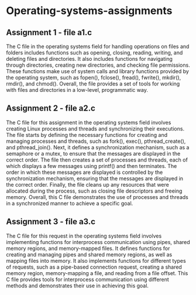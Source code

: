 # Operating-systems-assignments
## Assignment 1 - file a1.c
The C file in the operating systems field for handling operations on files and folders includes functions such as opening, closing, reading, writing, and deleting files and directories. It also includes functions for navigating through directories, creating new directories, and checking file permissions. These functions make use of system calls and library functions provided by the operating system, such as fopen(), fclose(), fread(), fwrite(), mkdir(), rmdir(), and chmod(). Overall, the file provides a set of tools for working with files and directories in a low-level, programmatic way.
## Assignment 2 - file a2.c
The C file for this assignment in the operating systems field involves creating Linux processes and threads and synchronizing their executions. The file starts by defining the necessary functions for creating and managing processes and threads, such as fork(), exec(), pthread_create(), and pthread_join(). Next, it defines a synchronization mechanism, such as a semaphore or a mutex, to ensure that the messages are displayed in the correct order. The file then creates a set of processes and threads, each of which displays a few messages using printf() and then terminates. The order in which these messages are displayed is controlled by the synchronization mechanism, ensuring that the messages are displayed in the correct order. Finally, the file cleans up any resources that were allocated during the process, such as closing file descriptors and freeing memory. Overall, this C file demonstrates the use of processes and threads in a synchronized manner to achieve a specific goal.
## Assignment 3 - file a3.c
The C file for this request in the operating systems field involves implementing functions for interprocess communication using pipes, shared memory regions, and memory-mapped files. It defines functions for creating and managing pipes and shared memory regions, as well as mapping files into memory. It also implements functions for different types of requests, such as a pipe-based connection request, creating a shared memory region, memory-mapping a file, and reading from a file offset. This C file provides tools for interprocess communication using different methods and demonstrates their use in achieving this goal.
